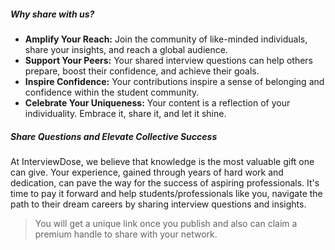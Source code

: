 ##### Why share with us?

- **Amplify Your Reach:** Join the community of like-minded individuals, share your insights, and reach a global audience.
-  **Support Your Peers:** Your shared interview questions can help others prepare, boost their confidence, and achieve their goals.
- **Inspire Confidence:** Your contributions inspire a sense of belonging and confidence within the student community.
- **Celebrate Your Uniqueness:** Your content is a reflection of your individuality. Embrace it, share it, and let it shine.

##### Share Questions and Elevate Collective Success

At InterviewDose, we believe that knowledge is the most valuable gift one can give. Your experience, gained through years of hard work and dedication, can pave the way for the success of aspiring professionals. It's time to pay it forward and help students/professionals like you, navigate the path to their dream careers by sharing interview questions and insights.
> You will get a unique link once you publish and also can claim a premium handle to share with your network.
